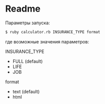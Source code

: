 # Readme
Параметры запуска:
```sh
$ ruby calculator.rb INSURANCE_TYPE format
```
где возможные значения параметров:

INSURANCE_TYPE
  - FULL (default)
  - LIFE
  - JOB

format
  - text (default)
  - html
